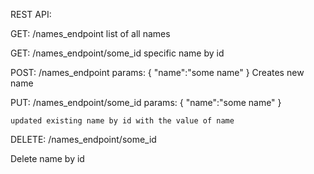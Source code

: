 REST API:

GET:
/names_endpoint
list of all names

GET:
/names_endpoint/some_id
specific name by id

POST:
/names_endpoint
params:
    {
    "name":"some name"
    }
Creates new name

PUT:
/names_endpoint/some_id
params:
    {
    "name":"some name"
    }
    
    updated existing name by id with the value of name

DELETE:
/names_endpoint/some_id

Delete name by id